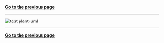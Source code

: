 [**Go to the previous page**](../../../../md/dev_docs/dev_docs.md)

----

![test plant-uml](http://www.plantuml.com/plantuml/proxy?cache=no&src=https://github.com/svlad-90/DLT-Message-Analyzer/tree/master/dltmessageanalyzerplugin/src/filtersView/doc/test.puml)

----

[**Go to the previous page**](../../../../md/dev_docs/dev_docs.md)